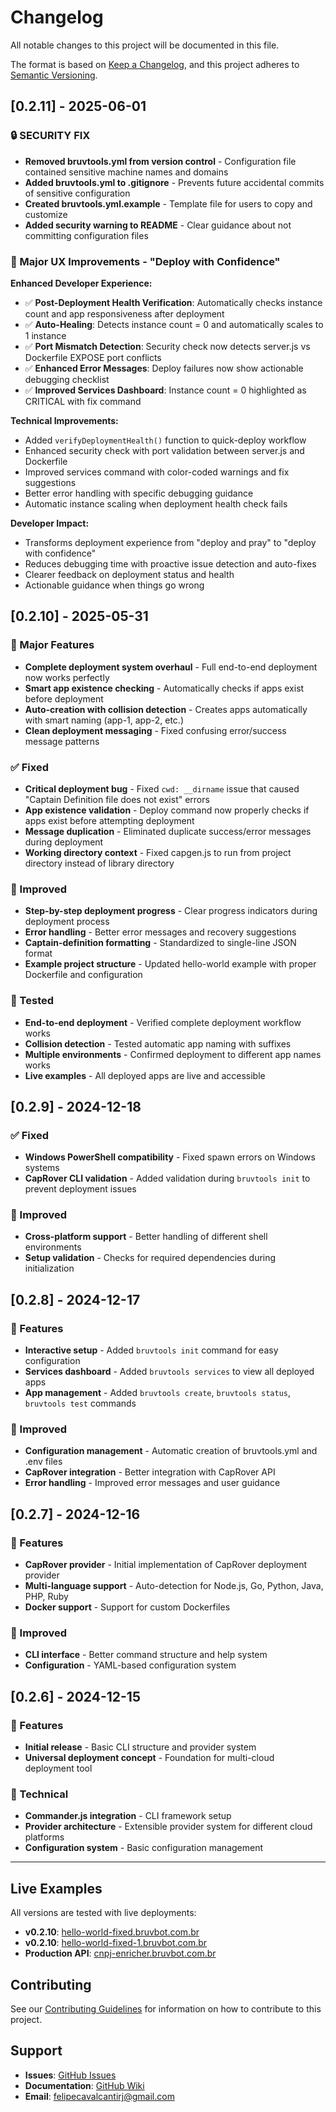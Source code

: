 # Changelog

All notable changes to this project will be documented in this file.

The format is based on [Keep a Changelog](https://keepachangelog.com/en/1.0.0/),
and this project adheres to [Semantic Versioning](https://semver.org/spec/v2.0.0.html).

## [0.2.11] - 2025-06-01

### 🔒 **SECURITY FIX**
- **Removed bruvtools.yml from version control** - Configuration file contained sensitive machine names and domains
- **Added bruvtools.yml to .gitignore** - Prevents future accidental commits of sensitive configuration
- **Created bruvtools.yml.example** - Template file for users to copy and customize
- **Added security warning to README** - Clear guidance about not committing configuration files

### 🚀 Major UX Improvements - "Deploy with Confidence"

**Enhanced Developer Experience:**
- ✅ **Post-Deployment Health Verification**: Automatically checks instance count and app responsiveness after deployment
- ✅ **Auto-Healing**: Detects instance count = 0 and automatically scales to 1 instance
- ✅ **Port Mismatch Detection**: Security check now detects server.js vs Dockerfile EXPOSE port conflicts
- ✅ **Enhanced Error Messages**: Deploy failures now show actionable debugging checklist
- ✅ **Improved Services Dashboard**: Instance count = 0 highlighted as CRITICAL with fix command

**Technical Improvements:**
- Added `verifyDeploymentHealth()` function to quick-deploy workflow
- Enhanced security check with port validation between server.js and Dockerfile
- Improved services command with color-coded warnings and fix suggestions
- Better error handling with specific debugging guidance
- Automatic instance scaling when deployment health check fails

**Developer Impact:**
- Transforms deployment experience from "deploy and pray" to "deploy with confidence"
- Reduces debugging time with proactive issue detection and auto-fixes
- Clearer feedback on deployment status and health
- Actionable guidance when things go wrong

## [0.2.10] - 2025-05-31

### 🚀 Major Features
- **Complete deployment system overhaul** - Full end-to-end deployment now works perfectly
- **Smart app existence checking** - Automatically checks if apps exist before deployment
- **Auto-creation with collision detection** - Creates apps automatically with smart naming (app-1, app-2, etc.)
- **Clean deployment messaging** - Fixed confusing error/success message patterns

### ✅ Fixed
- **Critical deployment bug** - Fixed `cwd: __dirname` issue that caused "Captain Definition file does not exist" errors
- **App existence validation** - Deploy command now properly checks if apps exist before attempting deployment
- **Message duplication** - Eliminated duplicate success/error messages during deployment
- **Working directory context** - Fixed capgen.js to run from project directory instead of library directory

### 🔧 Improved
- **Step-by-step deployment progress** - Clear progress indicators during deployment process
- **Error handling** - Better error messages and recovery suggestions
- **Captain-definition formatting** - Standardized to single-line JSON format
- **Example project structure** - Updated hello-world example with proper Dockerfile and configuration

### 🧪 Tested
- **End-to-end deployment** - Verified complete deployment workflow works
- **Collision detection** - Tested automatic app naming with suffixes
- **Multiple environments** - Confirmed deployment to different app names works
- **Live examples** - All deployed apps are live and accessible

## [0.2.9] - 2024-12-18

### ✅ Fixed
- **Windows PowerShell compatibility** - Fixed spawn errors on Windows systems
- **CapRover CLI validation** - Added validation during `bruvtools init` to prevent deployment issues

### 🔧 Improved
- **Cross-platform support** - Better handling of different shell environments
- **Setup validation** - Checks for required dependencies during initialization

## [0.2.8] - 2024-12-17

### 🚀 Features
- **Interactive setup** - Added `bruvtools init` command for easy configuration
- **Services dashboard** - Added `bruvtools services` to view all deployed apps
- **App management** - Added `bruvtools create`, `bruvtools status`, `bruvtools test` commands

### 🔧 Improved
- **Configuration management** - Automatic creation of bruvtools.yml and .env files
- **CapRover integration** - Better integration with CapRover API
- **Error handling** - Improved error messages and user guidance

## [0.2.7] - 2024-12-16

### 🚀 Features
- **CapRover provider** - Initial implementation of CapRover deployment provider
- **Multi-language support** - Auto-detection for Node.js, Go, Python, Java, PHP, Ruby
- **Docker support** - Support for custom Dockerfiles

### 🔧 Improved
- **CLI interface** - Better command structure and help system
- **Configuration** - YAML-based configuration system

## [0.2.6] - 2024-12-15

### 🚀 Features
- **Initial release** - Basic CLI structure and provider system
- **Universal deployment concept** - Foundation for multi-cloud deployment tool

### 🔧 Technical
- **Commander.js integration** - CLI framework setup
- **Provider architecture** - Extensible provider system for different cloud platforms
- **Configuration system** - Basic configuration management

---

## Live Examples

All versions are tested with live deployments:

- **v0.2.10**: [hello-world-fixed.bruvbot.com.br](http://hello-world-fixed.bruvbot.com.br)
- **v0.2.10**: [hello-world-fixed-1.bruvbot.com.br](http://hello-world-fixed-1.bruvbot.com.br)
- **Production API**: [cnpj-enricher.bruvbot.com.br](http://cnpj-enricher.bruvbot.com.br)

## Contributing

See our [Contributing Guidelines](CONTRIBUTING.md) for information on how to contribute to this project.

## Support

- **Issues**: [GitHub Issues](https://github.com/fcavalcantirj/bruvtools/issues)
- **Documentation**: [GitHub Wiki](https://github.com/fcavalcantirj/bruvtools/wiki)
- **Email**: felipecavalcantirj@gmail.com 